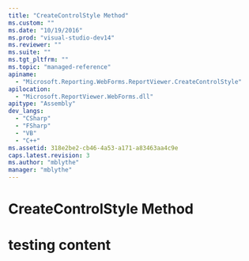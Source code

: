 ```yaml
---
title: "CreateControlStyle Method"
ms.custom: ""
ms.date: "10/19/2016"
ms.prod: "visual-studio-dev14"
ms.reviewer: ""
ms.suite: ""
ms.tgt_pltfrm: ""
ms.topic: "managed-reference"
apiname: 
  - "Microsoft.Reporting.WebForms.ReportViewer.CreateControlStyle"
apilocation: 
  - "Microsoft.ReportViewer.WebForms.dll"
apitype: "Assembly"
dev_langs: 
  - "CSharp"
  - "FSharp"
  - "VB"
  - "C++"
ms.assetid: 318e2be2-cb46-4a53-a171-a83463aa4c9e
caps.latest.revision: 3
ms.author: "mblythe"
manager: "mblythe"
---
```

# CreateControlStyle Method
# testing content